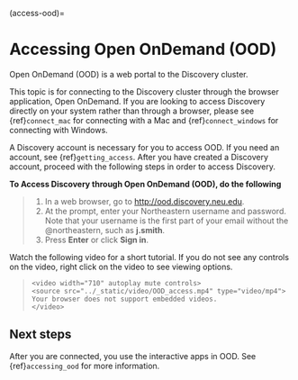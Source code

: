 (access-ood)=

# Accessing Open OnDemand (OOD)

Open OnDemand (OOD) is a web portal to the Discovery cluster.

This topic is for connecting to the Discovery cluster through the browser application, Open OnDemand.
If you are looking to access Discovery directly on your system rather than through a browser,
please see {ref}`connect_mac` for connecting with a Mac and {ref}`connect_windows` for connecting with Windows.

A Discovery account is necessary for you to access OOD. If you need an account,
see {ref}`getting_access`. After you have created a Discovery account,
proceed with the following steps in order to access Discovery.

**To Access Discovery through Open OnDemand (OOD), do the following**

> 1. In a web browser, go to <http://ood.discovery.neu.edu>.
> 2. At the prompt, enter your Northeastern username and password. Note that your username is the first part of your email without the @northeastern,
>    such as **j.smith**.
> 3. Press **Enter** or click **Sign in**.

Watch the following video for a short tutorial. If you do not see any controls on the video,
right click on the video to see viewing options.

> ```{raw} html
> <video width="710" autoplay mute controls>
> <source src="../_static/video/OOD_access.mp4" type="video/mp4">
> Your browser does not support embedded videos.
> </video>
> ```

## Next steps

After you are connected, you use the interactive apps in OOD. See {ref}`accessing_ood` for more information.

